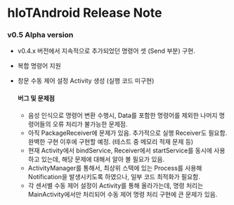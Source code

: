 # hIoTAndroid Release Note

### v0.5 Alpha version

- v0.4.x 버전에서 지속적으로 추가되었던 명령어 셋 (Send 부분) 구현.
- 복합 명령어 지원
- 창문 수동 제어 설정 Activity 생성 (실행 코드 미구현)
  ​

  #### 버그 및 문제점

  - 음성 인식으로 명령어 변환 수행시, Data를 포함한 명령어를 제외한 나머지 명령어들의 오류 처리가 불가능한 문제점.
  - 아직 PackageReceiver에 문제가 있음. 추가적으로 실행 Receiver도 필요함. 완벽한 구현 이후에 구현할 예정. (테스트 중 메모리 적재 문제 등)
  - 현재 Activity에서 bindService, Receiver에서 startService를 동시에 사용하고 있는데, 해당 문제에 대해서 알아 볼 필요가 있음.
  - ActivityManager를 통해서, 최상위 스택에 있는 Process를 사용해 Notification을 발생시키도록 하였으나, 일부 코드 최적화가 필요함.
  - 각 센서별 수동 제어 설정이 Activity를 통해 올라가는데, 명령 처리는 MainActivity에서만 처리되어 수동 제어 명령 처리 구현에 큰 문제가 있음.
